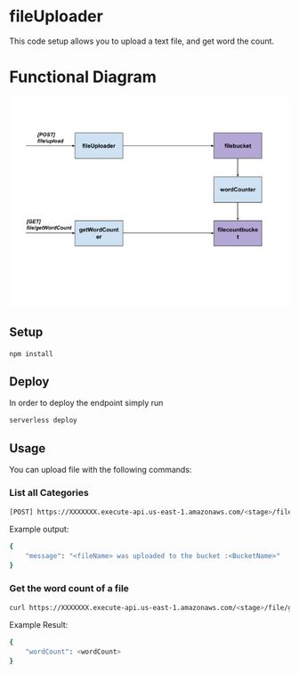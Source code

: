 # fileUploader
This code setup allows you to upload a text file, and get word the count.

# Functional Diagram
![alt text](https://github.com/mohammedmarjan/fileUploader/blob/dev/FunctionalDiagram.jpg?raw=true)

## Setup

```bash
npm install
```

## Deploy

In order to deploy the endpoint simply run

```bash
serverless deploy
```

## Usage

You can upload file with the following commands:

### List all Categories

```bash
[POST] https://XXXXXXX.execute-api.us-east-1.amazonaws.com/<stage>/file/upload
```

Example output:
```bash
{
	"message": "<fileName> was uploaded to the bucket :<BucketName>"
}
```

### Get the word count of a file

```bash
curl https://XXXXXXX.execute-api.us-east-1.amazonaws.com/<stage>/file/getWordCount/<fileName>
```

Example Result:
```bash
{
	"wordCount": <wordCount>
}
```

